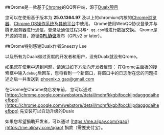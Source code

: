 ﻿##Qrome是一款基于[Chrome](https://chrome.google.com/)的QQ客户端，源于[Dualx项目](https://github.com/sneezry/Dualx)

您可以在使用基于版本为 **25.0.1364.97** 及以上的chromium内核的[Chrome浏览器](https://chrome.google.com/)、[Chrome OS操作系统](http://www.chromium.org/chromium-os)及[其他平台](http://www.howtogeek.com/108384/6-alternative-browsers-based-on-google-chrome/)中使用。
Qrome使用WebQQ协议登录并与腾讯服务器进行通信，登录及通信过程只与`*.qq.com`域进行数据交换。
Qrome是开源的项目，遵循[**GPL协议**](https://zh.wikipedia.org/wiki/GNU%E9%80%9A%E7%94%A8%E5%85%AC%E5%85%B1%E8%AE%B8%E5%8F%AF%E8%AF%81)发布（GPLv2 or later）。


##Qrome特别感谢Dualx作者Sneezry Lee

以及所有为Dualx做过贡献的开发者和用户，没有Dualx就没有Qrome。



如果您在使用中遇到问题，请通过如下方法向开发者反馈：
在Qrome主面板的搜索框中输入`debug`后回车，您将看到一个新窗口，将窗口中的日志附在您的问题描述之后一并发送到 phoenix.x.gao@gmail.com

在Qrome在Chrome商店发布前，
您可以通过 [https://chrome.google.com/webstore/detail/mdmfkkgbifpockljpdagggdaiheefbpp](https://chrome.google.com/webstore/detail/mdmfkkgbifpockljpdagggdaiheefbpp) 先安装可以自动升级的Dualx

如果您希望捐助开发者，可以通过 [https://me.alipay.com/xgao](https://me.alipay.com/xgao) 捐款（需要支付宝）。